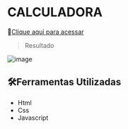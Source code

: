 # CALCULADORA

🔗[Clique aqui para acessar](![image](https://user-images.githubusercontent.com/24790794/192318346-418a05e0-4b2e-4886-b968-7b26c4ef4ea2.png))

> Resultado

![image](![image](https://user-images.githubusercontent.com/24790794/192318569-41136c01-e2a6-4f1f-bd0a-a517943ad13c.png))

## 🛠️Ferramentas Utilizadas

- Html
- Css
- Javascript
